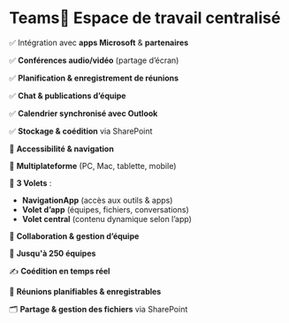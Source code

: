 # Teams🔹 **Espace de travail centralisé**

✅ Intégration avec **apps Microsoft** & **partenaires**

✅ **Conférences audio/vidéo** (partage d’écran)

✅ **Planification & enregistrement de réunions**

✅ **Chat & publications d’équipe**

✅ **Calendrier synchronisé avec Outlook**

✅ **Stockage & coédition** via SharePoint



🔹 **Accessibilité & navigation**

📱 **Multiplateforme** (PC, Mac, tablette, mobile)

📂 **3 Volets** :

- **NavigationApp** (accès aux outils & apps)
- **Volet d’app** (équipes, fichiers, conversations)
- **Volet central** (contenu dynamique selon l’app)



🔹 **Collaboration & gestion d’équipe**

👥 **Jusqu'à 250 équipes**

✍ **Coédition en temps réel**

🎥 **Réunions planifiables & enregistrables**

🗂 **Partage & gestion des fichiers** via SharePoint
